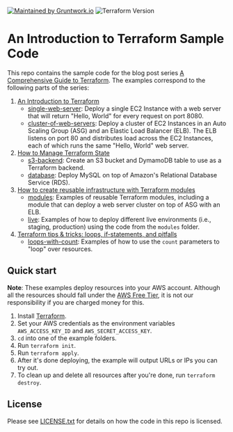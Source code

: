 [![Maintained by Gruntwork.io](https://img.shields.io/badge/maintained%20by-gruntwork.io-%235849a6.svg)](https://gruntwork.io/?ref=repo_intro_to_terraform)
![Terraform Version](https://img.shields.io/badge/tf-%3E%3D0.12.0-blue.svg)

# An Introduction to Terraform Sample Code

This repo contains the sample code for the blog post series [A Comprehensive Guide to 
Terraform](https://blog.gruntwork.io/a-comprehensive-guide-to-terraform-b3d32832baca). The examples correspond to the
following parts of the series:

1. [An Introduction to Terraform](https://blog.gruntwork.io/an-introduction-to-terraform-f17df9c6d180)
    * [single-web-server](./single-web-server): Deploy a single EC2 Instance with a web server that will return
      "Hello, World" for every request on port 8080.
    * [cluster-of-web-servers](./cluster-of-web-servers): Deploy a cluster of EC2 Instances in an Auto Scaling Group 
      (ASG) and an Elastic Load Balancer (ELB). The ELB listens on port 80 and distributes load across the EC2 
      Instances, each of which runs the same "Hello, World" web server. 
1. [How to Manage Terraform State](https://blog.gruntwork.io/how-to-manage-terraform-state-28f5697e68fa)
    * [s3-backend](./s3-backend): Create an S3 bucket and DymamoDB table to use as a Terraform backend. 
    * [database](./database): Deploy MySQL on top of Amazon's Relational Database Service (RDS). 
1. [How to create reusable infrastructure with Terraform modules](https://blog.gruntwork.io/how-to-create-reusable-infrastructure-with-terraform-modules-25526d65f73d)
    * [modules](./modules): Examples of reusable Terraform modules, including a module that can deploy a web server 
      cluster on top of ASG with an ELB. 
    * [live](./live): Examples of how to deploy different live environments (i.e., staging, production) using the code 
      from the `modules` folder. 
1. [Terraform tips & tricks: loops, if-statements, and pitfalls](https://blog.gruntwork.io/terraform-tips-tricks-loops-if-statements-and-gotchas-f739bbae55f9)
    * [loops-with-count](./loops-with-count): Examples of how to use the `count` parameters to "loop" over resources.        

## Quick start

**Note**: These examples deploy resources into your AWS account. Although all the resources should fall under the
[AWS Free Tier](https://aws.amazon.com/free/), it is not our responsibility if you are charged money for this.

1. Install [Terraform](https://www.terraform.io/).
1. Set your AWS credentials as the environment variables `AWS_ACCESS_KEY_ID` and `AWS_SECRET_ACCESS_KEY`.
1. `cd` into one of the example folders.
1. Run `terraform init`.
1. Run `terraform apply`.
1. After it's done deploying, the example will output URLs or IPs you can try out.
1. To clean up and delete all resources after you're done, run `terraform destroy`.

## License

Please see [LICENSE.txt](/LICENSE.txt) for details on how the code in this repo is licensed.

